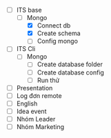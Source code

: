 - [ ] ITS base
	- [ ] Mongo
		- [x] Connect db
		- [x] Create schema
		- [ ] Config mongo
- [ ] ITS Cli
	- [ ] Mongo
		- [ ] Create database folder
		- [ ] Create database config
		- [ ] Run thử
- [ ] Presentation
- [ ] Log đơn remote
- [ ] English
- [ ] Idea event
- [ ] Nhóm Leader
- [ ] Nhóm Marketing
